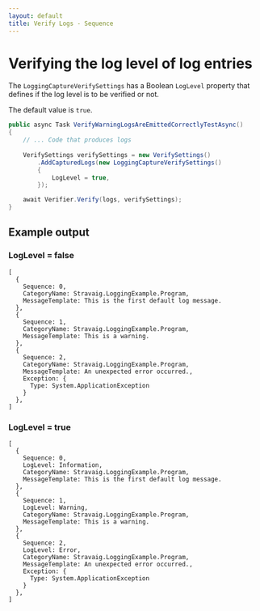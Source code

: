 ```yaml
---
layout: default
title: Verify Logs - Sequence
---
```


# Verifying the log level of log entries

The `LoggingCaptureVerifySettings` has a Boolean `LogLevel` property that defines if the log level is to be verified or not.

The default value is `true`.

```csharp
public async Task VerifyWarningLogsAreEmittedCorrectlyTestAsync()
{
    // ... Code that produces logs
    
    VerifySettings verifySettings = new VerifySettings()
        .AddCapturedLogs(new LoggingCaptureVerifySettings()
        {
            LogLevel = true,
        });

    await Verifier.Verify(logs, verifySettings);
}
```

## Example output

### LogLevel = false

```
[
  {
    Sequence: 0,
    CategoryName: Stravaig.LoggingExample.Program,
    MessageTemplate: This is the first default log message.
  },
  {
    Sequence: 1,
    CategoryName: Stravaig.LoggingExample.Program,
    MessageTemplate: This is a warning.
  },
  {
    Sequence: 2,
    CategoryName: Stravaig.LoggingExample.Program,
    MessageTemplate: An unexpected error occurred.,
    Exception: {
      Type: System.ApplicationException
    }
  },
]
```

### LogLevel = true

```
[
  {
    Sequence: 0,
    LogLevel: Information,
    CategoryName: Stravaig.LoggingExample.Program,
    MessageTemplate: This is the first default log message.
  },
  {
    Sequence: 1,
    LogLevel: Warning,
    CategoryName: Stravaig.LoggingExample.Program,
    MessageTemplate: This is a warning.
  },
  {
    Sequence: 2,
    LogLevel: Error,
    CategoryName: Stravaig.LoggingExample.Program,
    MessageTemplate: An unexpected error occurred.,
    Exception: {
      Type: System.ApplicationException
    }
  },
]
```